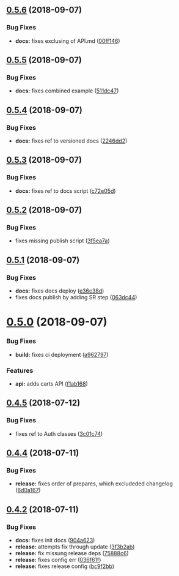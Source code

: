 ## [0.5.6](https://github.com/tillhub/tillhub-sdk-node/compare/v0.5.5...v0.5.6) (2018-09-07)


### Bug Fixes

* **docs:** fixes exclusing of API.md ([00ff146](https://github.com/tillhub/tillhub-sdk-node/commit/00ff146))

## [0.5.5](https://github.com/tillhub/tillhub-sdk-node/compare/v0.5.4...v0.5.5) (2018-09-07)


### Bug Fixes

* **docs:** fixes combined example ([511dc47](https://github.com/tillhub/tillhub-sdk-node/commit/511dc47))

## [0.5.4](https://github.com/tillhub/tillhub-sdk-node/compare/v0.5.3...v0.5.4) (2018-09-07)


### Bug Fixes

* **docs:** fixes ref to versioned docs ([2246dd2](https://github.com/tillhub/tillhub-sdk-node/commit/2246dd2))

## [0.5.3](https://github.com/tillhub/tillhub-sdk-node/compare/v0.5.2...v0.5.3) (2018-09-07)


### Bug Fixes

* **docs:** fixes ref to docs script ([c72e05d](https://github.com/tillhub/tillhub-sdk-node/commit/c72e05d))

## [0.5.2](https://github.com/tillhub/tillhub-sdk-node/compare/v0.5.1...v0.5.2) (2018-09-07)


### Bug Fixes

* fixes missing publish script ([3f5ea7a](https://github.com/tillhub/tillhub-sdk-node/commit/3f5ea7a))

## [0.5.1](https://github.com/tillhub/tillhub-sdk-node/compare/v0.5.0...v0.5.1) (2018-09-07)


### Bug Fixes

* **docs:** fixes docs deploy ([e36c38d](https://github.com/tillhub/tillhub-sdk-node/commit/e36c38d))
* fixes docs publish by adding SR step ([063dc44](https://github.com/tillhub/tillhub-sdk-node/commit/063dc44))

# [0.5.0](https://github.com/tillhub/tillhub-sdk-node/compare/v0.4.5...v0.5.0) (2018-09-07)


### Bug Fixes

* **build:** fixes ci deployment ([a962797](https://github.com/tillhub/tillhub-sdk-node/commit/a962797))


### Features

* **api:** adds carts API ([f1ab168](https://github.com/tillhub/tillhub-sdk-node/commit/f1ab168))

## [0.4.5](https://github.com/tillhub/tillhub-sdk-node/compare/v0.4.4...v0.4.5) (2018-07-12)


### Bug Fixes

* fixes ref to Auth classes ([3c01c74](https://github.com/tillhub/tillhub-sdk-node/commit/3c01c74))

## [0.4.4](https://github.com/tillhub/tillhub-sdk-node/compare/v0.4.3...v0.4.4) (2018-07-11)


### Bug Fixes

* **release:** fixes order of prepares, which excludeded changelog ([6d0a167](https://github.com/tillhub/tillhub-sdk-node/commit/6d0a167))

## [0.4.2](https://github.com/tillhub/tillhub-sdk-node/compare/v0.4.1...v0.4.2) (2018-07-11)


### Bug Fixes

* **docs:** fixes init docs ([904a623](https://github.com/tillhub/tillhub-sdk-node/commit/904a623))
* **release:** attempts fix through update ([3f3b2ab](https://github.com/tillhub/tillhub-sdk-node/commit/3f3b2ab))
* **release:** fix missung release deps ([75888c6](https://github.com/tillhub/tillhub-sdk-node/commit/75888c6))
* **release:** fixes config err ([036f61f](https://github.com/tillhub/tillhub-sdk-node/commit/036f61f))
* **release:** fixes release config ([bc9f2bb](https://github.com/tillhub/tillhub-sdk-node/commit/bc9f2bb))
